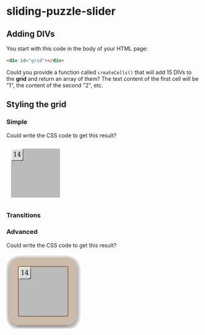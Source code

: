 # sliding-puzzle-slider
## Adding DIVs

You start with this code in the body of your HTML page:
```html
<div id="grid"></div>
```

Could you provide a function called `createCells()` that will add 15 DIVs to the __grid__ and return an array of them?
The text content of the first cell will be "1", the content of the second "2", etc.

## Styling the grid

### Simple

Could write the CSS code to get this result?

![style-1.png](style-1.png)

### Transitions


### Advanced

Could write the CSS code to get this result?

![style-2.png](style-2.png)
